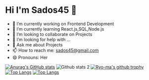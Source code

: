 <h1> Hi I'm Sados45 👋 </h1>
<p>

- 🔭 I’m currently working on Frontend Development
- 🌱 I’m currently learning React.js,SQL,Node.js
- 👯 I’m looking to collaborate on Projects
- 🤔 I’m looking for help with ...
- 💬 Ask me about Projects
- 📫 How to reach me: sados45@gmail.com
- 😄 Pronouns: Her


[![Anurag's GitHub stats](https://github-readme-stats.vercel.app/api?username=sados45)](https://github.com/anuraghazra/github-readme-stats)
![Github stats 2](https://github-readme-stats.vercel.app/api?username=sados45&show_icons=true&theme=radical)
[![Ryo-ma's github trophy](https://github-profile-trophy.vercel.app/?username=sados45)](https://github.com/ryo-ma/github-profile-trophy)
[![Top Langs](https://github-readme-stats.vercel.app/api/top-langs/?username=sados45)](https://github.com/anuraghazra/github-readme-stats)
[![Top Langs](https://github-readme-stats.vercel.app/api/top-langs/?username=sados45&langs_count=8)](https://github.com/anuraghazra/github-readme-stats)
</p>
